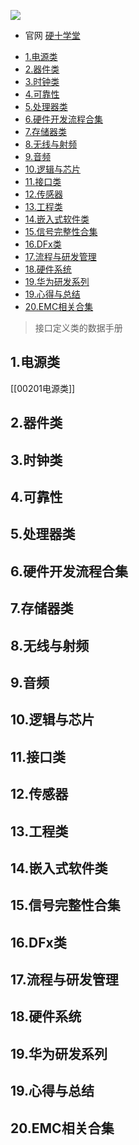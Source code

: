 


![](https://img1.doubanio.com/view/subject/s/public/s34366850.jpg)

* 官网  [硬十学堂](https://www.hw100k.com/)
  
- [1.电源类](#1电源类)
- [2.器件类](#2器件类)
- [3.时钟类](#3时钟类)
- [4.可靠性](#4可靠性)
- [5.处理器类](#5处理器类)
- [6.硬件开发流程合集](#6硬件开发流程合集)
- [7.存储器类](#7存储器类)
- [8.无线与射频](#8无线与射频)
- [9.音频](#9音频)
- [10.逻辑与芯片](#10逻辑与芯片)
- [11.接口类](#11接口类)
- [12.传感器](#12传感器)
- [13.工程类](#13工程类)
- [14.嵌入式软件类](#14嵌入式软件类)
- [15.信号完整性合集](#15信号完整性合集)
- [16.DFx类](#16dfx类)
- [17.流程与研发管理](#17流程与研发管理)
- [18.硬件系统](#18硬件系统)
- [19.华为研发系列](#19华为研发系列)
- [19.心得与总结](#19心得与总结)
- [20.EMC相关合集](#20emc相关合集)

> 接口定义类的数据手册

## 1.电源类

[[00201电源类]]


## 2.器件类




## 3.时钟类

## 4.可靠性

## 5.处理器类

## 6.硬件开发流程合集

## 7.存储器类


## 8.无线与射频



## 9.音频

## 10.逻辑与芯片

## 11.接口类


## 12.传感器


## 13.工程类


## 14.嵌入式软件类


## 15.信号完整性合集


## 16.DFx类



## 17.流程与研发管理


## 18.硬件系统


## 19.华为研发系列



## 19.心得与总结


## 20.EMC相关合集











